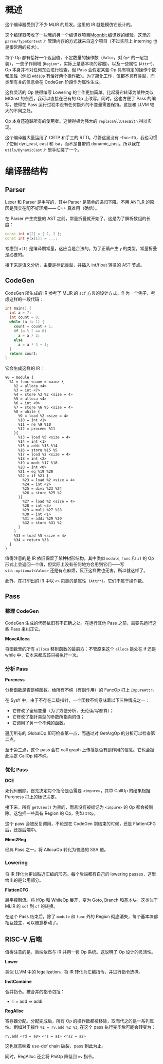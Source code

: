 # 概述

这个编译器受到了不少 MLIR 的启发。这里的 IR 就是模仿它设计的。

这个编译器吸收了一些我的另一个编译器项目[Moonbit 编译器](https://github.com/AdUhTkJm/moonbit-mlir)的经验。这里的 `parse/TypeContext.h` 管理内存的方式就来自这个项目（不过实际上 interning 也是很常用的技术）。

每个 Op 都有恰好一个返回值，不定数量的操作数（`Value`，对 `Op*` 的一层包装），一些子作用域 (`Region*`，实际上是基本块的容器)，以及一些属性 (`Attr*`)。Op 本身并不对任何东西进行检查，但 Pass 会假定某些 Op 具有特定的操作个数和属性（例如 `AddIOp` 有恰好两个操作数）。为了简化工作，值都不具有类型，而类型有关的信息会在 CodeGen 阶段作为属性生成。

这样灵活的 Op 使得编写 Lowering 的工作更加简单。比起将它转译为某种类似 MCInst 的东西，我可以直接在已有的 Op 上改写。同时，这也方便了 Pass 的编写，使得在 Pass 运行过程中没有任何额外的不变量需要保持。这是和 LLVM 较大的不同之处。

Op 本身还追踪所有的使用者。这使得极为强大的 `replaceAllUsesWith` 得以实现。

这个编译器大量运用了 CRTP 和手工的 RTTI。尽管这里没有 -fno-rtti，我也习惯了使用 dyn_cast, cast 和 isa，而不是自带的 dynamic_cast。所以我在 `utils/DynamicCast.h` 里手动搓了一个。

# 编译器结构

## Parser

Lexer 和 Parser 是手写的，其中 Parser 是简单的递归下降。不用 ANTLR 的原因是我实在配不好环境—— C++ 真难用（确信）。

在 Parser 产生完整的 AST 之前，常量折叠就开始了。这是为了解析数组的长度：

```cpp
const int x[2] = { 1, 2 };
const int y[x[1]] = ...;
```

考虑到 `x[1]` 是编译期常量，这应当是合法的。为了正确产生 `y` 的类型，常量折叠是必要的。

接下来是语义分析，主要是标记类型，并插入 int/float 转换的 AST 节点。

## CodeGen

CodeGen 所生成的 IR 参考了 MLIR 的 `scf` 方言的设计方式。作为一个例子，考虑这样的一段代码：

```cpp
int main() {
  int a = 7;
  int count = 0;
  while (a != 1) {
    count = count + 1;
    if (a % 2 == 0)
      a = a / 2;
    else
      a = a * 3 + 1;
  }
  return count;
}
```

它会生成这样的 IR：

```mlir
%0 = module {
  %1 = func <name = main> {
    %2 = alloca <4>
    %3 = int <7>
    %4 = store %3 %2 <size = 4>
    %5 = alloca <4>
    %6 = int <0>
    %7 = store %6 %5 <size = 4>
    %8 = while {
      %9 = load %2 <size = 4>
      %10 = int <1>
      %11 = ne %9 %10
      %12 = proceed %11
    }{
      %13 = load %5 <size = 4>
      %14 = int <1>
      %15 = addi %13 %14
      %16 = store %15 %5
      %17 = load %2 <size = 4>
      %18 = int <2>
      %19 = modi %17 %18
      %20 = int <0>
      %21 = eq %19 %20
      %22 = if %21 {
        %23 = load %2 <size = 4>
        %24 = int <2>
        %25 = divi %23 %24
        %26 = store %25 %2
      }{
        %27 = load %2 <size = 4>
        %28 = int <3>
        %29 = muli %27 %28
        %30 = int <1>
        %31 = addi %29 %30
        %32 = store %31 %2
      }
    }
    %33 = load %5 <size = 4>
    %34 = return %33
  }
}
```

值得注意的是 IR 依旧保留了某种树形结构。其中类似 `module`, `func` 和 `if` 的 Op 形式上会返回一个值，但实际上没有任何地方会用到它们——写 `std::optional<Value>` 还是有点麻烦，反正这样做也无害，所以就这样了。

此外，在打印出的 IR 中以 `<>` 包裹的是属性（`Attr*`）。它们不属于操作数。

## Pass

### 整理 CodeGen

CodeGen 生成的代码依旧有不正确之处。在运行其他 Pass 之前，需要先运行这些 Pass 来纠正它。

**MoveAlloca**

将函数里的所有 `alloca` 移到函数的最前方：不管原来这个 `alloca` 是处在 if 还是 while 中，它本来都应该只被执行一次。

### 分析 Pass

**Pureness**

分析函数是否是纯函数。给所有不纯（有副作用）的 FuncOp 打上 `ImpureAttr`。

在 SysY 中，由于不存在二级指针，一个函数不纯意味着以下三种情况之一：
- 它修改了全局变量（为了方便分析，无论读/写都算）；
- 它修改了指针类型的参数所指向的值；
- 它调用了另一个不纯的函数。

遍历所有的 GlobalOp 即可检查第一点，而通过对 GetArgOp 的分析可以检查第二点。

至于第三点，这个 pass 会在 call graph 上传播是否有副作用的信息。它也会据此决定 CallOp 纯不纯。

### 优化 Pass

**DCE**

死代码删除。首先决定每个指令是否需要 `<impure>`，其中 CallOp 的结果根据 Pureness 打上的标记决定。

接下来，所有 `getUses()` 为空的，而且没有被标记为 `<impure>` 的 Op 都会被删除。这包括一些具有 Region 的 Op，例如 `IfOp`。

这个 pass 会被反复调用，不论是在 CodeGen 刚结束的时候，还是 FlattenCFG 后，还是后端中。

**Mem2Reg**

经典 Pass 之一。将 AllocaOp 转化为普通的 SSA 值。

### Lowering

将 IR 转化为更加贴近汇编的形态。每个后端都有自己的 lowering passes，这里给出的是公用部分。

**FlattenCFG**

展平控制流。将 IfOp 和 WhileOp 展开，变为 Goto, Branch 和基本块。这类似于 MLIR 的 `scf` 到 `cf` 的转换。

在这个 Pass 结束后，除了 `module` 和 `func` 外的 Region 彻底消失，每个基本块都相互独立，可以随意移动了。

## RISC-V 后端

值得注意的是，后端依然与 IR 共用一套 Op 系统。这说明了 Op 设计的灵活性。

**Lower**

类似 LLVM 中的 legalization。将 IR 转化为汇编指令，并进行指令选择。

**InstCombine**

合并指令。被合并的指令包括：

- li + add => addi

**RegAlloc**

寄存器分配。分配完成后，所有 Op 的操作数都被移除，取而代之的是一系列属性。例如对于操作 `%1 = rv.add %2 %3`, 在这个 pass 执行完毕后可能会转变为：

```
rv.add <rd = a0> <rs = a1> <rs2 = a2>
```

这也就意味着 use-def chain 破裂，pass 到此为止。

同时，RegAlloc 还会将 PhiOp 降低到 `mv` 指令。
